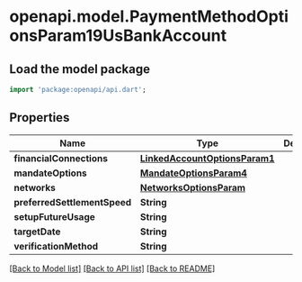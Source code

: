 # openapi.model.PaymentMethodOptionsParam19UsBankAccount

## Load the model package
```dart
import 'package:openapi/api.dart';
```

## Properties
Name | Type | Description | Notes
------------ | ------------- | ------------- | -------------
**financialConnections** | [**LinkedAccountOptionsParam1**](LinkedAccountOptionsParam1.md) |  | [optional] 
**mandateOptions** | [**MandateOptionsParam4**](MandateOptionsParam4.md) |  | [optional] 
**networks** | [**NetworksOptionsParam**](NetworksOptionsParam.md) |  | [optional] 
**preferredSettlementSpeed** | **String** |  | [optional] 
**setupFutureUsage** | **String** |  | [optional] 
**targetDate** | **String** |  | [optional] 
**verificationMethod** | **String** |  | [optional] 

[[Back to Model list]](../README.md#documentation-for-models) [[Back to API list]](../README.md#documentation-for-api-endpoints) [[Back to README]](../README.md)


